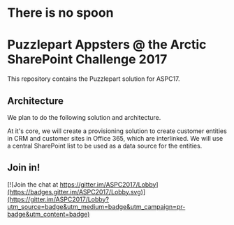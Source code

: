 # There is no spoon #

# Puzzlepart Appsters @ the Arctic SharePoint Challenge 2017 #

This repository contains the Puzzlepart solution for ASPC17.

## Architecture ##
We plan to do the following solution and architecture.

At it's core, we will create a provisioning solution to create customer entities in CRM and customer sites in Office 365, which are interlinked. We will use a central SharePoint list to be used as a data source for the entities.

## Join in! ##

[![Join the chat at https://gitter.im/ASPC2017/Lobby](https://badges.gitter.im/ASPC2017/Lobby.svg)](https://gitter.im/ASPC2017/Lobby?utm_source=badge&utm_medium=badge&utm_campaign=pr-badge&utm_content=badge)
